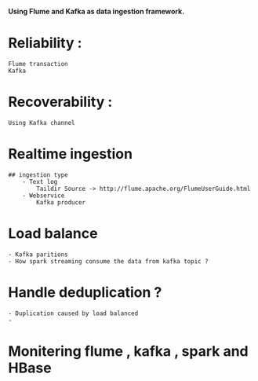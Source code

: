 **Using Flume and Kafka as data ingestion framework.**

# Reliability : 
    Flume transaction
    Kafka 

# Recoverability : 
    Using Kafka channel

# Realtime ingestion
    ## ingestion type
        - Text log
            Taildir Source -> http://flume.apache.org/FlumeUserGuide.html
        - Webservice
            Kafka producer
# Load balance
    - Kafka paritions
    - How spark streaming consume the data from kafka topic ?
     
# Handle deduplication ?
    - Duplication caused by load balanced
    -

# Monitering flume , kafka , spark and HBase

